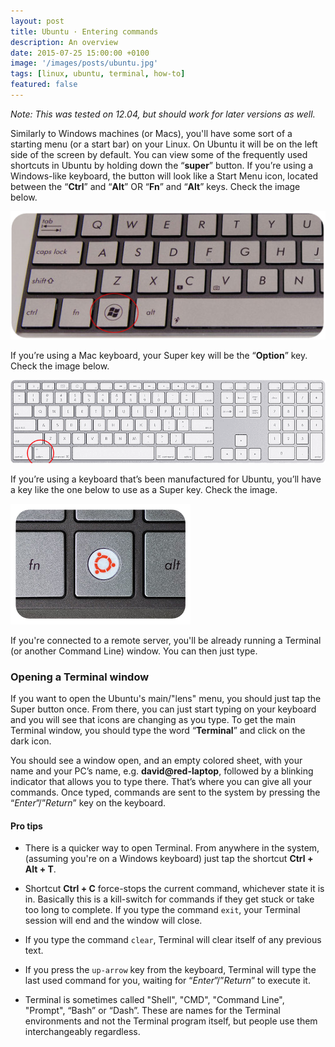 ```yaml
---
layout: post
title: Ubuntu · Entering commands
description: An overview
date: 2015-07-25 15:00:00 +0100
image: '/images/posts/ubuntu.jpg'
tags: [linux, ubuntu, terminal, how-to]
featured: false
---
```


_Note: This was tested on 12.04, but should work for later versions as well._

Similarly to Windows machines (or Macs), you'll have some sort of a starting menu (or a start bar) on your Linux. On Ubuntu it will be on the left side of the screen by default. You can view some of the frequently used shortcuts in Ubuntu by holding down the “**super**” button. If you’re using a Windows-like keyboard, the button will look like a Start Menu icon, located between the “**Ctrl**” and “**Alt**” OR “**Fn**” and “**Alt**” keys. Check the image below.

![image](/images/posts/keyboard-windows.png)

If you’re using a Mac keyboard, your Super key will be the “**Option**” key. Check the image below.

![image](/images/posts/keyboard-mac.png)

If you’re using a keyboard that’s been manufactured for Ubuntu, you’ll have a key like the one below to use as a Super key. Check the image.

![image](/images/posts/keyboard-ubuntu.png)

If you're connected to a remote server, you'll be already running a Terminal (or another Command Line) window. You can then just type.

### Opening a Terminal window

If you want to open the Ubuntu's main/"lens" menu, you should just tap the Super button once. From there, you can just start typing on your keyboard and you will see that icons are changing as you type. To get the main Terminal window, you should type the word “**Terminal**” and click on the dark icon.

You should see a window open, and an empty colored sheet, with your name and your PC’s name, e.g. **david@red-laptop**, followed by a blinking indicator that allows you to type there. That’s where you can give all your commands. Once typed, commands are sent to the system by pressing the “_Enter_”/”_Return_” key on the keyboard.

#### Pro tips

  * There is a quicker way to open Terminal. From anywhere in the system, (assuming you're on a Windows keyboard) just tap the shortcut **Ctrl + Alt + T**. 

  * Shortcut **Ctrl + C** force-stops the current command, whichever state it is in. Basically this is a kill-switch for commands if they get stuck or take too long to complete. If you type the command `exit`, your Terminal session will end and the window will close.
  
  * If you type the command `clear`, Terminal will clear itself of any previous text.
  
  * If you press the `up-arrow` key from the keyboard, Terminal will type the last used command for you, waiting for “_Enter_”/”_Return_” to execute it.

  * Terminal is sometimes called "Shell", "CMD", "Command Line", "Prompt", “Bash” or “Dash”. These are names for the Terminal environments and not the Terminal program itself, but people use them interchangeably regardless.
